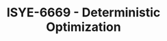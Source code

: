 ---
layout: course
title: ISYE-6669 - Deterministic Optimization
aliases: 
course_id: ISYE-6669
permalink: /ISYE-6669/
avg_difficulty: 3.81
avg_rating: 3.77
avg_workload: 13.07
type: course_page
---